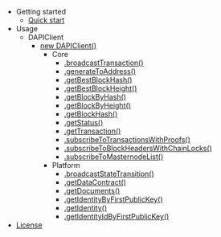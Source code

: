 - Getting started
    - [Quick start](getting-started/quickstart.md)
- Usage
    - DAPIClient
        - [new DAPIClient()](usage/application/DAPIClient.md)
            - Core
                - [.broadcastTransaction()](usage/application/core/broadcastTransaction.md)
                - [.generateToAddress()](usage/application/core/generateToAddress.md)
                - [.getBestBlockHash()](usage/application/core/getBestBlockHash.md)
                - [.getBestBlockHeight()](usage/application/core/getBestBlockHeight.md)
                - [.getBlockByHash()](usage/application/core/getBlockByHash.md)
                - [.getBlockByHeight()](usage/application/core/getBlockByHeight.md)
                - [.getBlockHash()](usage/application/core/getBlockHash.md)
                - [.getStatus()](usage/application/core/getStatus.md)
                - [.getTransaction()](usage/application/core/getTransaction.md)
                - [.subscribeToTransactionsWithProofs()](usage/application/core/subscribeToTransactionsWithProofs.md)
                - [.subscribeToBlockHeadersWithChainLocks()](usage/application/core/subscribeToBlockHeadersWithChainLocks.md)
                - [.subscribeToMasternodeList()](usage/application/core/subscribeToMasternodeList.md)
            - Platform 
                - [.broadcastStateTransition()](usage/application/platform/broadcastStateTransition.md)
                - [.getDataContract()](usage/application/platform/getDataContract.md)
                - [.getDocuments()](usage/application/platform/getDocuments.md)
                - [.getIdentityByFirstPublicKey()](usage/application/platform/getIdentityByFirstPublicKey.md)
                - [.getIdentity()](usage/application/platform/getIdentity.md)
                - [.getIdentityIdByFirstPublicKey()](usage/application/platform/getIdentityIdByFirstPublicKey.md)
- [License](https://github.com/dashevo/dapi-client/blob/master/LICENSE)
